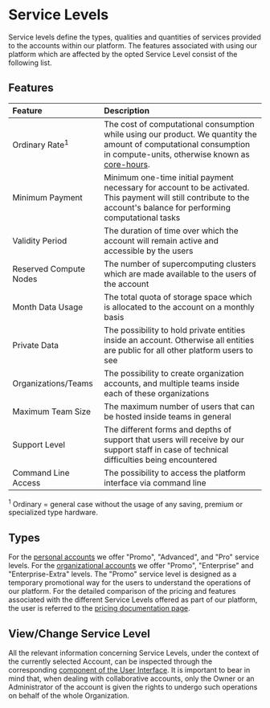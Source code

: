 # Service Levels

Service levels define the types, qualities and quantities of services provided to the accounts within our platform. The features associated with using our platform which are affected by the opted Service Level consist of the following list.

## Features

| Feature  | Description  	|
| :------------- | :------------- |
| Ordinary Rate<sup class="c-red">1</sup> | The cost of computational consumption while using our product. We quantity the amount of computational consumption in compute-units, otherwise known as [core-hours](https://en.wikipedia.org/wiki/CPU_time). |
| Minimum Payment |  Minimum one-time initial payment necessary for account to be activated. This payment will still contribute to the account's balance for performing computational tasks |
| Validity Period |  The duration of time over which the account will remain active and accessible by the users |
| Reserved Compute Nodes |	The number of supercomputing clusters which are made available to the users of the account | 
| Month Data Usage | The total quota of storage space which is allocated to the account on a monthly basis |
| Private Data  | The possibility to hold private entities inside an account. Otherwise all entities are public for all other platform users to see |
| Organizations/Teams  | The possibility to create organization accounts, and multiple teams inside each of these organizations |
| Maximum Team Size  | The maximum number of users that can be hosted inside teams in general |
| Support Level	| The different forms and depths of support that users will receive by our support staff in case of technical difficulties being encountered |
| Command Line Access  |  The possibility to access the platform interface via command line |

<sup class="c-red">1</sup> Ordinary = general case without the usage of any saving, premium or specialized type hardware. 

## Types

For the [personal accounts](overview.md#personal-accounts) we offer "Promo", "Advanced", and "Pro" service levels. For the [organizational accounts](overview.md#personal-accounts) we offer "Promo", "Enterprise" and "Enterprise-Extra" levels. The "Promo" service level is designed as a temporary promotional way for the users to understand the operations of our platform. For the detailed comparison of the pricing and features associated with the different Service Levels offered as part of our platform, the user is referred to the [pricing documentation page](../pricing/service-levels.md). 

## View/Change Service Level

All the relevant information concerning Service Levels, under the context of the currently selected Account, can be inspected through the corresponding [component of the User Interface](ui/service-level.md). It is important to bear in mind that, when dealing with collaborative accounts, only the Owner or an Administrator of the account is given the rights to undergo such operations on behalf of the whole Organization. 









